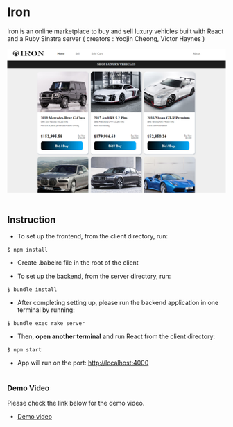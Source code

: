 # Iron
Iron is an online marketplace to buy and sell luxury vehicles built with React and a Ruby Sinatra server ( creators : Yoojin Cheong, Victor Haynes )

<img src='iron-cars-client/src/Images/iron_1_home.png' width='800px' height='auto'>
<br></br>

## Instruction

* To set up the frontend, from the client directory, run:

```console
$ npm install
```

* Create .babelrc file in the root of the client

* To set up the backend, from the server directory, run:

```console
$ bundle install
```

* After completing setting up, please run the backend application in one terminal by running:

```console
$ bundle exec rake server
```

* Then, **open another terminal** and run React from the client directory:

```console
$ npm start
```

* App will run on the port: [http://localhost:4000](http://localhost:4000)
<br><br>


### Demo Video
Please check the link below for the demo video.
* [Demo video](https://www.yoojincheong.com/iron)
